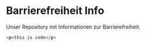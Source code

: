 # Barrierefreiheit Info

Unser Repository mit Informationen zur Barrierefreiheit.

```html
<p>this is code</p>
```
